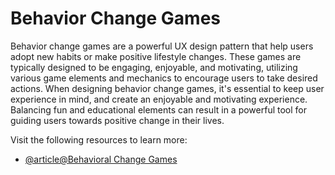 # Behavior Change Games

Behavior change games are a powerful UX design pattern that help users adopt new habits or make positive lifestyle changes. These games are typically designed to be engaging, enjoyable, and motivating, utilizing various game elements and mechanics to encourage users to take desired actions. When designing behavior change games, it's essential to keep user experience in mind, and create an enjoyable and motivating experience. Balancing fun and educational elements can result in a powerful tool for guiding users towards positive change in their lives.

Visit the following resources to learn more:

- [@article@Behavioral Change Games](https://medium.com/@jgruver/designing-for-behavioral-change-a-new-approach-in-ux-ui-design-59f9fb0086d1)
